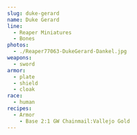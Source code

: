 ```yaml
---
slug: duke-gerard
name: Duke Gerard
line:
  - Reaper Miniatures
  - Bones
photos:
  - ./Reaper77063-DukeGerard-Dankel.jpg
weapons:
  - sword
armor:
  - plate
  - shield
  - cloak
race:
  - human
recipes:
  - Armor
    - Base 2:1 GW Chainmail:Vallejo Gold
---
```

